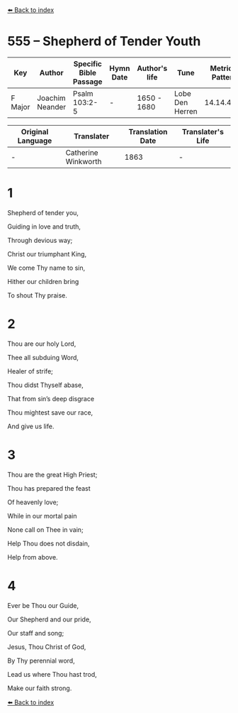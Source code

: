 [⬅️ Back to index](../README.md)

# 555 – Shepherd of Tender Youth

Key | Author   | Specific Bible Passage     |Hymn Date |Author's life |Tune |Metrical Pattern   |Composer/Source                                                                                        
-- | --------- | ---------------------------|----------|--------------|-----|-------------------|-------------   
F Major  | Joachim Neander      | Psalm 103:2-5 | -  | 1650 - 1680 | Lobe Den Herren | 14.14.4.7.8 | Chorale Book for England, 1863 

Original Language | Translater | Translation Date   | Translater's Life     
----------------- | --------- | --------------------|-------------   
\-  | Catherine Winkworth      | 1863 | -  | 1827 - 1878 



# 1

Shepherd of tender you,

Guiding in love and truth,

Through devious way;

Christ our triumphant King,

We come Thy name to sin,

Hither our children bring

To shout Thy praise.



# 2

Thou are our holy Lord,

Thee all subduing Word,

Healer of strife;

Thou didst Thyself abase,

That from sin’s deep disgrace

Thou mightest save our race,

And give us life.



# 3

Thou are the great High Priest;

Thou has prepared the feast

Of heavenly love;

While in our mortal pain

None call on Thee in vain;

Help Thou does not disdain,

Help from above.



# 4

Ever be Thou our Guide,

Our Shepherd and our pride,

Our staff and song;

Jesus, Thou Christ of God,

By Thy perennial word,

Lead us where Thou hast trod,

Make our faith strong.

[⬅️ Back to index](../README.md)
